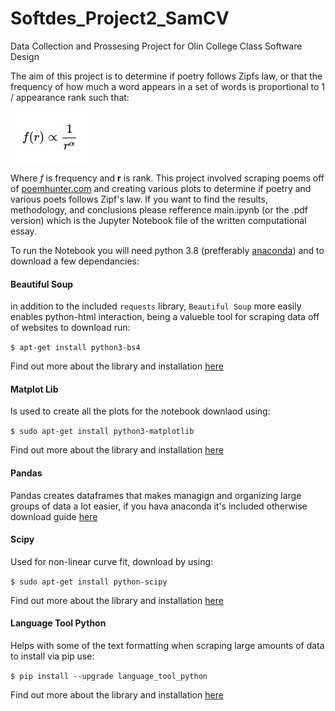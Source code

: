 # Softdes_Project2_SamCV
 Data Collection and Prossesing Project for Olin College Class Software Design 
 
 The aim of this project is to determine if poetry follows Zipfs law, or that 
 the frequency of how much a word appears in a set of words is proportional to
 1 / appearance rank such that: 
 
 ![Zipfs Law](figs/eq1.JPG)
 
 Where *f* is frequency and **r** is rank. This project involved scraping poems 
 off of [poemhunter.com](poemhunter.com) and creating various plots to determine
 if poetry and various poets follows Zipf's law. If you want to find the results, 
 methodology, and conclusions please refference main.ipynb (or the .pdf version) 
 which is the Jupyter Notebook file of the written computational essay. 
 
 To run the Notebook you will need python 3.8 (prefferably [anaconda](https://docs.continuum.io/anaconda/)) and to 
 download a few dependancies:
 
 #### Beautiful Soup
 
 in addition to the included `requests` library, `Beautiful Soup` more easily enables
 python-html interaction, being a valueble tool for scraping data off of websites to 
 download run: 
 
 `$ apt-get install python3-bs4`
 
 Find out more about the library and installation [here](https://www.crummy.com/software/BeautifulSoup/bs4/doc/)
 
 #### Matplot Lib
 
 Is used to create all the plots for the notebook downlaod using:
 
 `$ sudo apt-get install python3-matplotlib`
 
 Find out more about the library and installation [here](https://matplotlib.org/users/installing.html)
 
 #### Pandas
 
 Pandas creates dataframes that makes managign and organizing large groups of data a lot
 easier, if you hava anaconda it's included otherwise download guide [here](https://pandas.pydata.org/docs/getting_started/install.html)
 
 #### Scipy
 
 Used for non-linear curve fit, download by using: 
 
 `$ sudo apt-get install python-scipy`
 
 Find out more about the library and installation [here](https://www.scipy.org/index.html)
 
 #### Language Tool Python 
 
 Helps with some of the text formatting when scraping large amounts of data to install via pip use:
 
 `$ pip install --upgrade language_tool_python`

 Find out more about the library and installation [here](https://pypi.org/project/language-tool-python/)